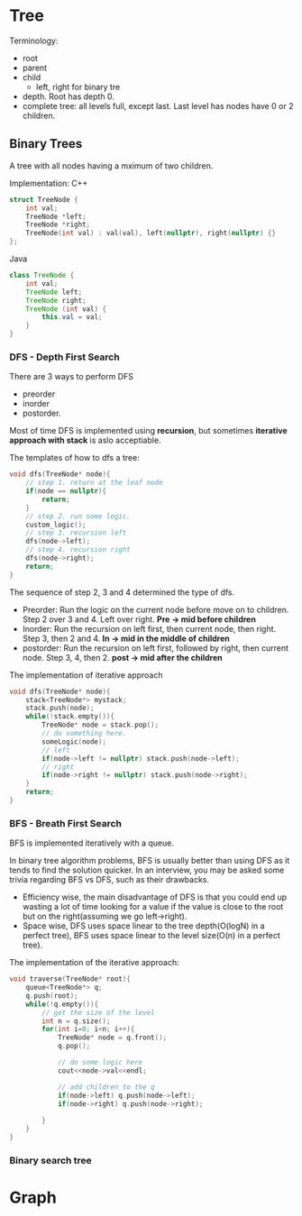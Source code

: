 # Tree
Terminology:
* root
* parent
* child
  * left, right for binary tre
* depth. Root has depth 0.
* complete tree: all levels full, except last. Last level has nodes have 0 or 2 children.


## Binary Trees
A tree with all nodes having a mximum of two children.

Implementation:
C++
```cpp
struct TreeNode {
    int val;
    TreeNode *left;
    TreeNode *right;
    TreeNode(int val) : val(val), left(nullptr), right(nullptr) {}
};
```

Java
```java
class TreeNode {
    int val;
    TreeNode left;
    TreeNode right;
    TreeNode (int val) {
        this.val = val;
    }
}
```

### DFS - Depth First Search
There are 3 ways to perform DFS 
* preorder
* inorder
* postorder.

Most of time DFS is implemented using **recursion**, but sometimes **iterative approach with stack** is aslo acceptiable. 

The templates of how to dfs a tree:
```cpp
void dfs(TreeNode* node){
    // step 1. return at the leaf node
    if(node == nullptr){
        return;
    }
    // step 2. run some logic.
    custom_logic();
    // step 3. recursion left
    dfs(node->left);
    // step 4. recursion right
    dfs(node->right);
    return;
} 
```
The sequence of step 2, 3 and 4 determined the type of dfs.
* Preorder: Run the logic on the current node before move on to children. Step 2 over 3 and 4. Left over right. **Pre -> mid before children**
* Inorder: Run the recursion on left first, then current node, then right. Step 3, then 2 and 4. **In -> mid in the middle of children**
* postorder: Run the recursion on left first, followed by right, then current node. Step 3, 4, then 2. **post -> mid after the children**


The implementation of iterative approach
```cpp
void dfs(TreeNode* node){
    stack<TreeNode*> mystack;
    stack.push(node);
    while(!stack.empty()){
        TreeNode* node = stack.pop();
        // do something here.
        someLogic(node);
        // left
        if(node->left != nullptr) stack.push(node->left);
        // right
        if(node->right != nullptr) stack.push(node->right);
    }
    return;
}
```

### BFS - Breath First Search
BFS is implemented iteratively with a queue. 

In binary tree algorithm problems, BFS is usually better than using DFS as it tends to find the solution quicker. In an interview, you may be asked some trivia regarding BFS vs DFS, such as their drawbacks. 
* Efficiency wise, the main disadvantage of DFS is that you could end up wasting a lot of time looking for a value if the value is close to the root but on the right(assuming we go left->right).
* Space wise, DFS uses space linear to the tree depth(O(logN) in a perfect tree), BFS uses space linear to the level size(O(n) in a perfect tree).


The implementation of the iterative approach:
```cpp
void traverse(TreeNode* root){
    queue<TreeNode*> q;
    q.push(root);
    while(!q.empty()){
        // get the size of the level
        int n = q.size();
        for(int i=0; i<n; i++){
            TreeNode* node = q.front();
            q.pop();

            // do some logic here
            cout<<node->val<<endl;

            // add children to the q
            if(node->left) q.push(node->left);
            if(node->right) q.push(node->right);
            
        }
    }
}
```

### Binary search tree




# Graph